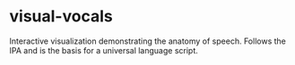 # visual-vocals
Interactive visualization demonstrating the anatomy of speech. Follows the IPA and is the basis for a universal language script.
